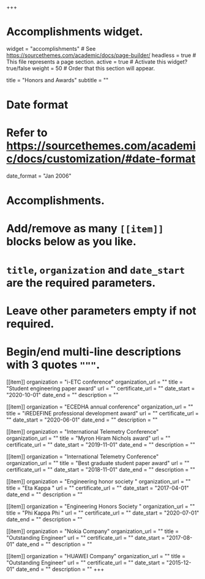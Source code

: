 +++
# Accomplishments widget.
widget = "accomplishments"  # See https://sourcethemes.com/academic/docs/page-builder/
headless = true  # This file represents a page section.
active = true  # Activate this widget? true/false
weight = 50  # Order that this section will appear.

title = "Honors and Awards"
subtitle = ""

# Date format
#   Refer to https://sourcethemes.com/academic/docs/customization/#date-format
date_format = "Jan 2006"

# Accomplishments.
#   Add/remove as many `[[item]]` blocks below as you like.
#   `title`, `organization` and `date_start` are the required parameters.
#   Leave other parameters empty if not required.
#   Begin/end multi-line descriptions with 3 quotes `"""`.

[[item]]
  organization = "i-ETC conference"
  organization_url = ""
  title = "Student engineering paper award"
  url = ""
  certificate_url = ""
  date_start = "2020-10-01"
  date_end = ""
  description = ""

[[item]]
  organization = "ECEDHA annual conference"
  organization_url = ""
  title = "iREDEFINE professional development award"
  url = ""
  certificate_url = ""
  date_start = "2020-06-01"
  date_end = ""
  description = ""

[[item]]
  organization = "International Telemetry Conference"
  organization_url = ""
  title = "Myron Hiram Nichols award"
  url = ""
  certificate_url = ""
  date_start = "2019-11-01"
  date_end = ""
  description = ""

[[item]]
  organization = "International Telemetry Conference"
  organization_url = ""
  title = "Best graduate student paper award"
  url = ""
  certificate_url = ""
  date_start = "2018-11-01"
  date_end = ""
  description = ""
  
  [[item]]
  organization = "Engineering honor society  "
  organization_url = ""
  title = "Eta Kappa "
  url = ""
  certificate_url = ""
  date_start = "2017-04-01"
  date_end = ""
  description = ""
  
  [[item]]
  organization = "Engineering Honors Society "
  organization_url = ""
  title = "Phi Kappa Phi "
  url = ""
  certificate_url = ""
  date_start = "2020-07-01"
  date_end = ""
  description = ""
  
  [[item]]
  organization = "Nokia Company"
  organization_url = ""
  title = "Outstanding Engineer"
  url = ""
  certificate_url = ""
  date_start = "2017-08-01"
  date_end = ""
  description = ""
  
  [[item]]
  organization = "HUAWEI Company"
  organization_url = ""
  title = "Outstanding Engineer"
  url = ""
  certificate_url = ""
  date_start = "2015-12-01"
  date_end = ""
  description = ""
+++
